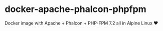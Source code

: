 # docker-apache-phalcon-phpfpm
Docker image with Apache + Phalcon + PHP-FPM 7.2 all in Alpine Linux :heart:
